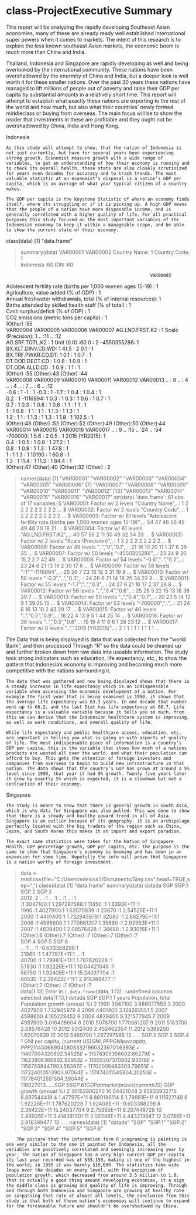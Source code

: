 # class-ProjectExecutive Summary

This report will be analyzing the rapidly developing Southeast Asian economies, many of these are already ready well established international super powers when it comes to markets. The intent of this research is to explore the less known southeast Asian markets, the economic boom is much more than China and India.

Thailand, Indonesia and Singapore are rapidly developing as well and being overlooked by the international community. These nations have been overshadowed by the enormity of China and India, but a deeper look is well worth it for these smaller nations. Over the past 30 years these nations have managed to lift millions of people out of poverty and raise their GDP per capita by substantial amounts in a relatively short time.
This report will attempt to establish what exactly these nations are exporting to the rest of the world and how much, but also what their countries’ newly formed middleclass or buying from overseas. The main focus will be to show the reader that investments in these are profitable and they ought not be overshadowed by China, India and Hong Kong.

















Indonesia

	As this study will attempt to show, that the nation of Indonesia is not just currently, but have for several years been experiencing strong growth. Economist measure growth with a wide range of variables, to get an understanding of how their economy is running and to check its overall health, these stats are also closely scrutinized for years even decades for accuracy and to track trends. The most valuable statistic at an economist’s disposal is a nation’s GDP per capita, which is an average of what your typical citizen of a country makes.

	The GDP per capita is the Keystone Statistic of where an economy finds itself, where its struggling or if it is picking up. A high GDP means that the people of a nation have more disposable income, and is generally correlated with a higher quality of life. For all practical purposes this study focused on the most important variables of the Indonesian economy to keep it within a manageable scope, and be able to show the current state of their economy.
















class(data)
[1] "data.frame"
> summary(data)
         VAR00001          VAR00002 
 Country Name: 1   Country Code: 1  
 Indonesia   :60   IDN         :60  
                                    
                                    
                                    
                                    
                                    
                                                           VAR00003 
 Adolescent fertility rate (births per 1,000 women ages 15-19) : 1  
 Agriculture, value added (% of GDP)                           : 1  
 Annual freshwater withdrawals, total (% of internal resources): 1  
 Births attended by skilled health staff (% of total)          : 1  
 Cash surplus/deficit (% of GDP)                               : 1  
 CO2 emissions (metric tons per capita)                        : 1  
 (Other)                                                       :55  
              VAR00004               VAR00005     VAR00006         VAR00007 
 AG.LND.FRST.K2   : 1   Scale (Precision): 1   ..     :11   ..         :12  
 AG.SRF.TOTL.K2   : 1   Unit (0.0)       :60   0      : 2   -4550355286: 1  
 BX.KLT.DINV.CD.WD: 1                          41.5   : 2   0.1        : 1  
 BX.TRF.PWKR.CD.DT: 1                          0.1    : 1   0.7        : 1  
 DT.DOD.DECT.CD   : 1                          0.8    : 1   0.9        : 1  
 DT.ODA.ALLD.CD   : 1                          0.9    : 1   1          : 1  
 (Other)          :55                          (Other):43   (Other)    :44  
    VAR00008      VAR00009     VAR00010     VAR00011     VAR00012     VAR00013 
 ..     : 8   ..      : 4   ..     : 4   ..     : 7   ..     : 6   ..     :12  
 -0.6   : 1   -1      : 1   -0.3   : 1   -1.7   : 1   0.4    : 1   0.4    : 1  
 0.2    : 1   -1116994: 1   0.3    : 1   0.3    : 1   0.6    : 1   0.7    : 1  
 0.7    : 1   0.3     : 1   0.6    : 1   0.6    : 1   1      : 1   1      : 1  
 1      : 1   0.8     : 1   1      : 1   1      : 1   1.3    : 1   1.3    : 1  
 1.3    : 1   1       : 1   1.3    : 1   1.3    : 1   1.8    : 1   102.5  : 1  
 (Other):48   (Other) :52   (Other):52   (Other):49   (Other):50   (Other):44  
    VAR00014     VAR00015     VAR00016           VAR00017 
 ..     : 9   ..     :15   ..     :24   ..           :54  
 -700000: 1   5.6    : 2   0.5    : 1   2015 [YR2015]: 1  
 0.4    : 1   0.5    : 1   0.8    : 1   27.2         : 1  
 0.8    : 1   0.9    : 1   1.3    : 1   47.8         : 1  
 1      : 1   1.3    : 1   10190  : 1   60.8         : 1  
 1.3    : 1   11.4   : 1   11.3   : 1   84.4         : 1  
 (Other):47   (Other):40   (Other):32   (Other)      : 2  
> names(data)
 [1] "VAR00001" "VAR00002" "VAR00003" "VAR00004" "VAR00005" "VAR00006"
 [7] "VAR00007" "VAR00008" "VAR00009" "VAR00010" "VAR00011" "VAR00012"
[13] "VAR00013" "VAR00014" "VAR00015" "VAR00016" "VAR00017"
> str(data)
'data.frame':   61 obs. of  17 variables:
 $ VAR00001: Factor w/ 2 levels "Country Name",..: 1 2 2 2 2 2 2 2 2 2 ...
 $ VAR00002: Factor w/ 2 levels "Country Code",..: 1 2 2 2 2 2 2 2 2 2 ...
 $ VAR00003: Factor w/ 61 levels "Adolescent fertility rate (births per 1,000 women ages 15-19)",..: 54 47 46 56 45 49 48 20 18 21 ...
 $ VAR00004: Factor w/ 61 levels "AG.LND.FRST.K2",..: 40 57 56 2 11 50 49 32 34 33 ...
 $ VAR00005: Factor w/ 2 levels "Scale (Precision)",..: 1 2 2 2 2 2 2 2 2 2 ...
 $ VAR00006: Factor w/ 49 levels "..","0","0.1",..: 21 18 10 20 11 1 37 6 39 35 ...
 $ VAR00007: Factor w/ 50 levels "-4550355286",..: 23 24 9 20 15 2 2 7 42 49 ...
 $ VAR00008: Factor w/ 54 levels "-0.6","..","0.2",..: 23 24 6 21 13 19 2 30 17 8 ...
 $ VAR00009: Factor w/ 58 levels "-1","-1116994",..: 25 26 7 23 16 18 3 31 19 9 ...
 $ VAR00010: Factor w/ 58 levels "-0.3","..","0.3",..: 24 26 6 21 14 18 25 34 22 8 ...
 $ VAR00011: Factor w/ 55 levels "-1.7","..","0.3",..: 24 27 6 21 16 17 2 37 26 8 ...
 $ VAR00012: Factor w/ 56 levels "..","0.4","0.6",..: 25 28 5 22 15 13 18 38 29 7 ...
 $ VAR00013: Factor w/ 50 levels "..","0.4","0.7",..: 20 23 5 14 12 9 1 39 25 15 ...
 $ VAR00014: Factor w/ 53 levels "-700000","..",..: 21 24 6 16 13 10 2 43 29 17 ...
 $ VAR00015: Factor w/ 46 levels "..","0.5","0.9",..: 18 22 4 13 9 5 1 44 25 14 ...
 $ VAR00016: Factor w/ 38 levels "..","0.5","0.8",..: 15 19 4 11 9 6 1 38 23 12 ...
 $ VAR00017: Factor w/ 8 levels "..","2015 [YR2015]",..: 2 1 1 1 1 1 1 1 1 1 ...
>


The Data that is being displayed is data that was collected from the “world Bank”, and then processed Through “R” so the data could be cleaned up and further broken down from raw data into useable information. The study took strong indicators such as education, life expectancy, etc., to show the pattern that Indonesia’s economy is improving and becoming much more competitive with the nations surrounding it. 

	The data that was gathered and now being displayed shows that there is a steady increase in life expectancy which is an indispensable variable when accessing the economic development of a nation. For example the first year that is being examined is 1990, it shows that the average life expectancy was 63.3 years. In one decade that number went up to 66.2, and the last Stat has life expectancy at 68.7. Life expectancy is a valuable variable because it tells you so much, from this we can derive that the Indonesian healthcare system is improving, as well as work conditions, and overall quality of life.

	While life expectancy and public healthcare access, education, etc. are important in telling you what is going on with aspects of quality of life. The most indispensable piece of information is a country’s GDP per capita, this is the variable that shows how much of a nations products are wanted all over the world, and what their population can afford to buy. This gets the attention of foreign investors and companies from overseas to begin to build new infrastructure in that nation. The data shows that the country’s GDP has grown at around a 5% level since 1990, that year it had 9% growth. Twenty five years later it grew by exactly 5% which is expected, it is a slowdown but not a contraction of their economy.


Singapore



	The study is meant to show that there is general growth in South Asia, which is why data for Singapore was also pulled. This was done to show that there is a steady and healthy upward trend in all of Asia. Singapore is an outlier because of its geography, it is an archipelago perfectly located with the big traders of the region such as China, Japan, and South Korea this makes it an import and export paradise.  

	The exact same statistics were taken for the Nation of Singapore Health, GDP percentage growth, GDP per capita, etc. the purpose is the same to show that Singapore’s economy is booming and has been in an expansion for some time. Hopefully the info will prove that Singapore is a nation worthy of foreign investment.


> data <- read.csv(file="C:/Users/edeloss3/Documents/Sing.csv",head=TRUE,sep=",")
> class(data)
[1] "data.frame"
> summary(data)
     datada       SGP            SGP.1       SGP.2           SGP.3  
 2012   :2   ..     :1   ..         :1   ..     :1   ..         :1  
        :1   3047100:1   1.297297588:1   11450  :1   1.6393E+11 :1  
 1990   :1   4027900:1   1.62070839 :1   23670  :1   2.54525E+11:1  
 2000   :1   4401400:1   1.732945979:1   32080  :1   2.86279E+11:1  
 2006   :1   4588600:1   1.770661207:1   35660  :1   2.92953E+11:1  
 2007   :1   4839400:1   2.08576428 :1   36680  :1   2.93016E+11:1  
 (Other):6   (Other):7   (Other)    :7   (Other):7   (Other)    :7  
     SGP.4           SGP.5            SGP.6  
 ..     :1   ..         :1   -0.603388298:1  
 21960  :1   1.47797E+11:1   ..          :1  
 40700  :1   1.79981E+11:1   1.787620228 :1  
 57830  :1   1.92226E+11:1   10.04421048 :1  
 58750  :1   1.92408E+11:1   15.24037704 :1  
 60530  :1   2.36422E+11:1   2.918389477 :1  
 (Other):7   (Other)    :7   (Other)     :7  
> data[1:13]
Error in `[.data.frame`(data, 1:13) : undefined columns selected
> data[1:13,]
   datada               SGP                        SGP.1
1   years Population, total Population growth (annual %)
2    1990           3047100                  3.888077553
3    2000           4027900                  1.732945979
4    2006           4401400                  3.129293551
5    2007           4588600                  4.165229452
6    2008           4839400                  5.321577945
7    2009           4987600                  3.016408604
8    2010           5076700                  1.770661207
9    2011           5183700                   2.08576428
10   2012           5312400                  2.452462354
11   2012           5399200                   1.62070839
12   2013           5469700                  1.297297588
13                       ..                           ..
                           SGP.2       SGP.3               SGP.4
1  GNI per capita, (current US$)   GNI, PPP  GNI per capita, PPP
2                          11450 66904580333               21960
3                          23670  1.6393E+11               40700
4                          32080 2.54525E+11               57830
5                          35660 2.86279E+11               62390
6                          36680 2.92953E+11               60530
7                          37080 2.93016E+11               58750
8                          44790 3.56367E+11               70200
9                          48330 3.79651E+11               73240
10                         51390 3.97064E+11               74740
11                         54580 4.20253E+11               77840
12                         55150 4.39044E+11               80270
13                            ..          ..                  ..
                                SGP.5                 SGP.6
1  GDP at market prices (current US$) GDP growth (annual %)
2                         36152800270           10.04421048
3                         95833932715           8.897544418
4                         1.47797E+11           8.860196114
5                         1.79981E+11           9.111527148
6                         1.92226E+11           1.787620228
7                         1.92408E+11          -0.603388298
8                         2.36422E+11           15.24037704
9                         2.75365E+11           6.207448728
10                        2.89936E+11           3.414361301
11                        3.02246E+11           4.443213647
12                         3.0786E+11           2.918389477
13                                 ..                    ..
> names(data)
[1] "datada" "SGP"    "SGP.1"  "SGP.2"  "SGP.3"  "SGP.4"  "SGP.5"  "SGP.6"


		The picture that the information form R programing is painting is one very similar to the one it painted for Indonesia, all the variables are positively correlated and seemingly increasing year by year. The nation of Singapore has a very high current GDP per capita its last year recorded was at $55,150, making it one of the highest in the world; in 1990 it was barely $10,000. The statistics take wide leaps over the decades on every level, with the exception of population growth, which decreased from around 3.5 million to 1.8. That is actually a good thing amount developing economies, it a sign the middle class is growing and quality of life is improving. Through and through both Indonesia and Singapore are growing at healthy rate or surpassing that rate at almost all levels, the conclusion from this study is that both of these nation’s economies will continue to expand for the foreseeable future and shouldn’t be overshadowed by China.

